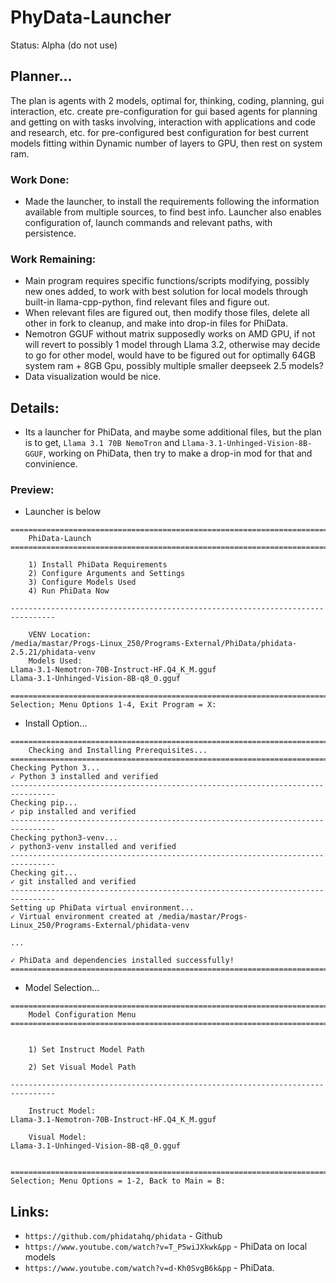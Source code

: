 # PhyData-Launcher
Status: Alpha (do not use)

## Planner...
The plan is agents with 2 models, optimal for, thinking, coding, planning, gui interaction, etc. create pre-configuration for gui based agents for planning and getting on with tasks involving, interaction with applications and code and research, etc. for pre-configured best configuration for best current models fitting within Dynamic number of layers to GPU, then rest on system ram.
### Work Done:
- Made the launcher, to install the requirements following the information available from multiple sources, to find best info. Launcher also enables configuration of, launch commands and relevant paths, with persistence.
### Work Remaining:
- Main program requires specific functions/scripts modifying, possibly new ones added, to work with best solution for local models through built-in llama-cpp-python, find relevant files and figure out.
- When relevant files are figured out, then modify those files, delete all other in fork to cleanup, and make into drop-in files for PhiData. 
- Nemotron GGUF without matrix supposedly works on AMD GPU, if not will revert to possibly 1 model through Llama 3.2, otherwise may decide to go for other model, would have to be figured out for optimally 64GB system ram + 8GB Gpu, possibly multiple smaller deepseek 2.5 models?
- Data visualization would be nice.

## Details:
- Its a launcher for PhiData, and maybe some additional files, but the plan is to get, `Llama 3.1 70B NemoTron` and `Llama-3.1-Unhinged-Vision-8B-GGUF`, working on PhiData, then try to make a drop-in mod for that and convinience.

### Preview:
- Launcher is below
```
================================================================================
    PhiData-Launch
================================================================================

    1) Install PhiData Requirements
    2) Configure Arguments and Settings
    3) Configure Models Used
    4) Run PhiData Now

--------------------------------------------------------------------------------

    VENV Location:
/media/mastar/Progs-Linux_250/Programs-External/PhiData/phidata-2.5.21/phidata-venv
    Models Used:
Llama-3.1-Nemotron-70B-Instruct-HF.Q4_K_M.gguf
Llama-3.1-Unhinged-Vision-8B-q8_0.gguf

================================================================================
Selection; Menu Options 1-4, Exit Program = X: 

```
- Install Option...
```
================================================================================
    Checking and Installing Prerequisites...
================================================================================
Checking Python 3...
✓ Python 3 installed and verified
--------------------------------------------------------------------------------
Checking pip...
✓ pip installed and verified
--------------------------------------------------------------------------------
Checking python3-venv...
✓ python3-venv installed and verified
--------------------------------------------------------------------------------
Checking git...
✓ git installed and verified
--------------------------------------------------------------------------------
Setting up PhiData virtual environment...
✓ Virtual environment created at /media/mastar/Progs-Linux_250/Programs-External/phidata-venv

...

✓ PhiData and dependencies installed successfully!
================================================================================
```
- Model Selection...
```
================================================================================
    Model Configuration Menu
================================================================================


    1) Set Instruct Model Path

    2) Set Visual Model Path

--------------------------------------------------------------------------------

    Instruct Model:
Llama-3.1-Nemotron-70B-Instruct-HF.Q4_K_M.gguf

    Visual Model:
Llama-3.1-Unhinged-Vision-8B-q8_0.gguf


================================================================================
Selection; Menu Options = 1-2, Back to Main = B: 

```

## Links:
- `https://github.com/phidatahq/phidata` - Github
- `https://www.youtube.com/watch?v=T_P5wiJXkwk&pp` - PhiData on local models
- `https://www.youtube.com/watch?v=d-Kh0SvgB6k&pp` - PhiData.

